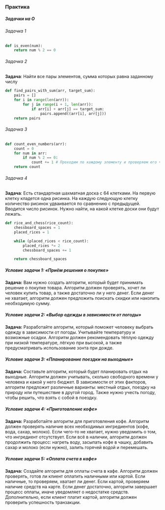 ### Практика
##### Задачки на О
###### Задачка 1
```python
def is_even(num):
    return num % 2 == 0
```

###### Задачка 2
**Задача**: Найти все пары элементов, сумма которых равна заданному числу
```python
def find_pairs_with_sum(arr, target_sum):
    pairs = []
    for i in range(len(arr)):
        for j in range(i + 1, len(arr)):
            if arr[i] + arr[j] == target_sum:
                pairs.append((arr[i], arr[j])) 
    return pairs
```

###### Задачка 3
```python
def count_even_numbers(arr): 
	count = 0 
	for num in arr: 
		if num % 2 == 0: 
			count += 1 # Проходим по каждому элементу и проверяем его четность 
	return count
```

###### Задачка 4
**Задача**: Есть стандартная шахматная доска с 64 клетками. На первую клетку кладется одна рисинка. На каждую следующую клетку количество рисинок удваивается по сравнению с предыдущей. Вводится число рисинок. Нужно найти, на какой клетке доски они будут лежать.

```python
def rice_and_chess(rice_count):
	chessboard_spaces = 1
	placed_rices = 1

	while (placed_rices < rice_count):
		placed_rices *= 2
		chessboard_spaces += 1

	return chessboard_spaces
```

##### Условие задачи 1: «Приём решения о покупке»
**Задача:** Вам нужно создать алгоритм, который будет принимать решение о покупке товара. Алгоритм должен проверять, хочет ли человек купить товар, а также достаточно ли у него денег. Если денег не хватает, алгоритм должен предложить поискать скидки или накопить необходимую сумму.

##### Условие задачи 2: «Выбор одежды в зависимости от погоды»
**Задача:** Разработайте алгоритм, который поможет человеку выбрать одежду в зависимости от погоды. Учитывайте температуру и возможные осадки. Алгоритм должен рекомендовать тёплую одежду при низкой температуре, лёгкую при высокой, а также предусматривать использование зонта при дожде.

##### Условие задачи 3: «Планирование поездки на выходные»
**Задача:** Составьте алгоритм, который будет планировать отдых на выходные. Алгоритм должен учитывать, сколько свободного времени у человека и какой у него бюджет. В зависимости от этих факторов, алгоритм предложит различные варианты: местный отдых, поездку на природу или путешествие в другой город. Также нужно учесть погоду, чтобы решить, что взять с собой в поездку.

##### Условие задачи 4: «Приготовление кофе»
**Задача:** Разработайте алгоритм для приготовления кофе. Алгоритм должен проверять наличие всех необходимых ингредиентов (кофе, вода, сахар, молоко). Если чего-то не хватает, нужно уведомить о том, что ингредиент отсутствует. Если всё в наличии, алгоритм должен продолжить процесс: нагреть воду, засыпать кофе в чашку, добавить сахар и молоко (если нужно), залить горячей водой и перемешать.

##### Условие задачи 5: «Оплата счета в кафе»
**Задача:** Создайте алгоритм для оплаты счета в кафе. Алгоритм должен проверять, готов ли клиент оплатить наличными или картой. Если наличные, то проверяем, хватает ли денег. Если картой, проверяем наличие средств на карте. Если денег достаточно, алгоритм завершает процесс оплаты, иначе уведомляет о недостатке средств. Дополнительно, если клиент платит картой, алгоритм должен проверить успешность транзакции.